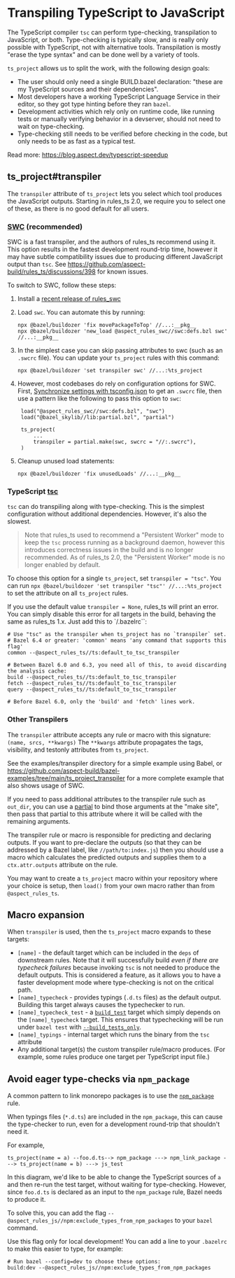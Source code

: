 # Transpiling TypeScript to JavaScript

The TypeScript compiler `tsc` can perform type-checking, transpilation to JavaScript, or both.
Type-checking is typically slow, and is really only possible with TypeScript, not with alternative tools.
Transpilation is mostly "erase the type syntax" and can be done well by a variety of tools.

`ts_project` allows us to split the work, with the following design goals:

- The user should only need a single BUILD.bazel declaration: "these are my TypeScript sources and their dependencies".
- Most developers have a working TypeScript Language Service in their editor, so they got type hinting before they ran `bazel`.
- Development activities which rely only on runtime code, like running tests or manually verifying behavior in a devserver, should not need to wait on type-checking.
- Type-checking still needs to be verified before checking in the code, but only needs to be as fast as a typical test.

Read more: https://blog.aspect.dev/typescript-speedup

## ts_project#transpiler

The `transpiler` attribute of `ts_project` lets you select which tool produces the JavaScript outputs.
Starting in rules_ts 2.0, we require you to select one of these, as there is no good default for all users.

### [SWC](http://swc.rs) (recommended)

SWC is a fast transpiler, and the authors of rules_ts recommend using it.
This option results in the fastest development round-trip time, however it may have subtle
compatibility issues due to producing different JavaScript output than `tsc`.
See https://github.com/aspect-build/rules_ts/discussions/398 for known issues.

To switch to SWC, follow these steps:

1. Install a [recent release of rules_swc](https://github.com/aspect-build/rules_swc/releases)
2. Load `swc`. You can automate this by running:

    ```
    npx @bazel/buildozer 'fix movePackageToTop' //...:__pkg__
    npx @bazel/buildozer 'new_load @aspect_rules_swc//swc:defs.bzl swc' //...:__pkg__
    ```

3. In the simplest case you can skip passing attributes to swc (such as an `.swcrc` file).
   You can update your `ts_project` rules with this command:

    ```
    npx @bazel/buildozer 'set transpiler swc' //...:%ts_project
    ```

4. However, most codebases do rely on configuration options for SWC.
   First, [Synchronize settings with tsconfig.json](https://github.com/aspect-build/rules_swc/blob/main/docs/tsconfig.md) to get an `.swcrc` file,
   then use a pattern like the following to pass this option to `swc`:

        load("@aspect_rules_swc//swc:defs.bzl", "swc")
        load("@bazel_skylib//lib:partial.bzl", "partial")
    
        ts_project(
            ...
            transpiler = partial.make(swc, swcrc = "//:.swcrc"),
        )

6. Cleanup unused load statements:

    ```
    npx @bazel/buildozer 'fix unusedLoads' //...:__pkg__
    ```

### TypeScript [tsc](https://www.typescriptlang.org/docs/handbook/compiler-options.html)

`tsc` can do transpiling along with type-checking.
This is the simplest configuration without additional dependencies. However, it's also the slowest.

> Note that rules_ts used to recommend a "Persistent Worker" mode to keep the `tsc` process running
> as a background daemon, however this introduces correctness issues in the build and is no longer
> recommended. As of rules_ts 2.0, the "Persistent Worker" mode is no longer enabled by default.

To choose this option for a single `ts_project`, set `transpiler = "tsc"`.
You can run `npx @bazel/buildozer 'set transpiler "tsc"' //...:%ts_project` to set the attribute
on all `ts_project` rules.

If you use the default value `transpiler = None`, rules_ts will print an error.
You can simply disable this error for all targets in the build, behaving the same as rules_ts 1.x.
Just add this to `/.bazelrc``:

    # Use "tsc" as the transpiler when ts_project has no `transpiler` set.
    # Bazel 6.4 or greater: 'common' means 'any command that supports this flag'
    common --@aspect_rules_ts//ts:default_to_tsc_transpiler

    # Between Bazel 6.0 and 6.3, you need all of this, to avoid discarding the analysis cache:
    build --@aspect_rules_ts//ts:default_to_tsc_transpiler
    fetch --@aspect_rules_ts//ts:default_to_tsc_transpiler
    query --@aspect_rules_ts//ts:default_to_tsc_transpiler

    # Before Bazel 6.0, only the 'build' and 'fetch' lines work.

### Other Transpilers

The `transpiler` attribute accepts any rule or macro with this signature: `(name, srcs, **kwargs)`
The `**kwargs` attribute propagates the tags, visibility, and testonly attributes from `ts_project`.

See the examples/transpiler directory for a simple example using Babel, or
<https://github.com/aspect-build/bazel-examples/tree/main/ts_project_transpiler>
for a more complete example that also shows usage of SWC.

If you need to pass additional attributes to the transpiler rule such as `out_dir`, you can use a
[partial](https://github.com/bazelbuild/bazel-skylib/blob/main/lib/partial.bzl)
to bind those arguments at the "make site", then pass that partial to this attribute where it will be called with the remaining arguments.

The transpiler rule or macro is responsible for predicting and declaring outputs.
If you want to pre-declare the outputs (so that they can be addressed by a Bazel label, like `//path/to:index.js`)
then you should use a macro which calculates the predicted outputs and supplies them to a `ctx.attr.outputs` attribute
on the rule.

You may want to create a `ts_project` macro within your repository where your choice is setup,
then `load()` from your own macro rather than from `@aspect_rules_ts`.

## Macro expansion

When `transpiler` is used, then the `ts_project` macro expands to these targets:

- `[name]` - the default target which can be included in the `deps` of downstream rules.
    Note that it will successfully build *even if there are typecheck failures* because invoking `tsc` is not needed to produce the default outputs.
    This is considered a feature, as it allows you to have a faster development mode where type-checking is not on the critical path.
- `[name]_typecheck` - provides typings (`.d.ts` files) as the default output.
    Building this target always causes the typechecker to run.
- `[name]_typecheck_test` - a [`build_test`] target which simply depends on the `[name]_typecheck` target.
    This ensures that typechecking will be run under `bazel test` with [`--build_tests_only`].
- `[name]_typings` - internal target which runs the binary from the `tsc` attribute
-  Any additional target(s) the custom transpiler rule/macro produces.
    (For example, some rules produce one target per TypeScript input file.)


[`build_test`]: https://github.com/bazelbuild/bazel-skylib/blob/main/rules/build_test.bzl
[`--build_tests_only`]: https://docs.bazel.build/versions/main/user-manual.html#flag--build_tests_only

## Avoid eager type-checks via `npm_package`

A common pattern to link monorepo packages is to use the [`npm_package`](https://docs.aspect.build/rules/aspect_rules_js/docs/npm_package) rule.

When typings files (`*.d.ts`) are included in the `npm_package`, this can cause the type-checker to run, even for a development round-trip that shouldn't need it.

For example,

```
ts_project(name = a) --foo.d.ts--> npm_package ---> npm_link_package ---> ts_project(name = b) ---> js_test
```

In this diagram, we'd like to be able to change the TypeScript sources of `a` and then re-run the test target, without waiting for type-checking.
However, since `foo.d.ts` is declared as an input to the `npm_package` rule, Bazel needs to produce it.

To solve this, you can add the flag `--@aspect_rules_js//npm:exclude_types_from_npm_packages` to your `bazel` command.

Use this flag only for local development! You can add a line to your `.bazelrc` to make this easier to type, for example:

```
# Run bazel --config=dev to choose these options:
build:dev --@aspect_rules_js//npm:exclude_types_from_npm_packages
```
